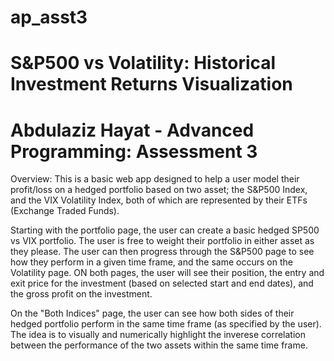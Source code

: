 # ap_asst3

# S&P500 vs Volatility: Historical Investment Returns Visualization
# Abdulaziz Hayat - Advanced Programming: Assessment 3

Overview:
This is a basic web app designed to help a user model their profit/loss on a hedged portfolio based on two asset; the S&P500 Index, and the VIX Volatility Index, both of which are represented by their ETFs (Exchange Traded Funds).

Starting with the portfolio page, the user can create a basic hedged SP500 vs VIX portfolio. The user is free to weight their portfolio in either asset as they please. The user can then progress through the S&P500 page to see how they perform in a given time frame, and the same occurs on the Volatility page. ON both pages, the user will see their position, the entry and exit price for the investment (based on selected start and end dates), and the gross profit on the investment.

On the "Both Indices" page, the user can see how both sides of their hedged portfolio perform in the same time frame (as specified by the user). The idea is to visually and numerically highlight the inverese correlation between the performance of the two assets within the same time frame.

